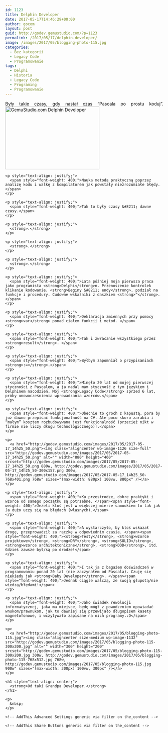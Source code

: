 ```yaml
---
id: 1123
title: Delphin Developer
date: 2017-05-17T14:46:29+00:00
author: gocom
layout: post
guid: http://godev.gemustudio.com/?p=1123
permalink: /2017/05/17/delphin-developer/
image: /images/2017/05/blogging-photo-115.jpg
categories:
  - Bez kategorii
  - Legacy Code
  - Programowanie
tags:
  - Delphi
  - Historia
  - Legacy Code
  - Programing
  - Programowanie
---
```

<div id="dslc-theme-content">
  <div id="dslc-theme-content-inner">
    <p style="text-align: justify;">
      <span style="font-weight: 400;">Były takie czasy, gdy nastał czas “Pascala po prostu koduj”.<a href="http://godev.gemustudio.com/images/2017/05/blogging-photo-9388.jpg"><img class="alignright wp-image-1129 size-medium" src="http://godev.gemustudio.com/images/2017/05/blogging-photo-9388-300x200.jpg" alt="GemuStudio.com Delphin Developer" width="300" height="200" srcset="http://godev.gemustudio.com/images/2017/05/blogging-photo-9388-300x200.jpg 300w, http://godev.gemustudio.com/images/2017/05/blogging-photo-9388-768x512.jpg 768w, http://godev.gemustudio.com/images/2017/05/blogging-photo-9388.jpg 900w" sizes="(max-width: 300px) 100vw, 300px" /></a> </span>
    </p>
    
    <p style="text-align: justify;">
      <span style="font-weight: 400;">Nauka metodą praktyczną poprzez analizę kodu i walkę z kompilatorem jak powstały niezrozumiałe błędy.</span>
    </p>
    
    <p style="text-align: justify;">
      <span style="font-weight: 400;">Tak to były czasy &#8211; dawne czasy.</span>
    </p>
    
    <p style="text-align: justify;">
      <strong>.</strong>
    </p>
    
    <p style="text-align: justify;">
      <strong>.</strong>
    </p>
    
    <p style="text-align: justify;">
      <strong>.</strong>
    </p>
    
    <p style="text-align: justify;">
      <span style="font-weight: 400;">Lata później moja pierwsza praca jako programista <strong>Delphi</strong>n. Przenoszenie kontrolek klikanie kodowanie. <strong>Beginy &#8211; endy</strong>, podział na funkcje i procedury. Cudowne wskaźniki z daszkiem <strong>^</strong>. </span>
    </p>
    
    <p style="text-align: justify;">
      <span style="font-weight: 400;">Deklaracja zmiennych przy pomocy <strong>var</strong> ponad ciałem funkcji i metod. </span>
    </p>
    
    <p style="text-align: justify;">
      <span style="font-weight: 400;">Tak i zwracanie wszystkiego przez <strong>result</strong>. </span>
    </p>
    
    <p style="text-align: justify;">
      <span style="font-weight: 400;">Byłbym zapomniał o przypisaniach <strong>:=</strong>.</span>
    </p>
    
    <p style="text-align: justify;">
      <span style="font-weight: 400;">Minęło 20 lat od mojej pierwszej styczności z Pascalem, a ja nadal mam styczność z tym językiem i Delphinem nacodzień. Mój <strong>Legacy Code</strong> sprzed 6 lat, próby unowocześnienia wprowadzania wzorców.</span>
    </p>
    
    <p style="text-align: justify;">
      <span style="font-weight: 400;">Obecnie to groch z kapustą, pora by już dawno przepisać funkcjonalność na C#. Ale poco skoro zarabia i “małym” kosztem rozbudowywana jest funkcjonalność (przecież nikt w firmie nie liczy długu technologicznego)!.</span>
    </p>
    
    <p>
      <a href="http://godev.gemustudio.com/images/2017/05/2017-05-17_14h25_50.png"><img class="aligncenter wp-image-1126 size-full" src="http://godev.gemustudio.com/images/2017/05/2017-05-17_14h25_50.png" alt="" width="880" height="460" srcset="http://godev.gemustudio.com/images/2017/05/2017-05-17_14h25_50.png 880w, http://godev.gemustudio.com/images/2017/05/2017-05-17_14h25_50-300x157.png 300w, http://godev.gemustudio.com/images/2017/05/2017-05-17_14h25_50-768x401.png 768w" sizes="(max-width: 880px) 100vw, 880px" /></a>
    </p>
    
    <p style="text-align: justify;">
      <span style="font-weight: 400;">Ku przestrodze, dobre praktyki i wzorce od samego początku są potrzebne. </span><span style="font-weight: 400;">Jeżeli ktoś jest w większej mierze samoukiem to tak jak Ja dużo uczy się na błędach (własnych).</span>
    </p>
    
    <p style="text-align: justify;">
      <span style="font-weight: 400;">A wystarczyło, by ktoś wskazał drogę, przeprowadził za rączkę w odpowiednim czasie. </span><span style="font-weight: 400;"><strong>Testy</strong>, <strong>wzorce projektowe</strong>, <strong>DRY</strong>, <strong>SOLID</strong>, <strong>wzorce architektoniczne</strong>, <strong>DDD</strong>, itd. Gdzieś zawsze był/są po drodze!</span>
    </p>
    
    <p style="text-align: justify;">
      <span style="font-weight: 400;">I tak ja z bagażem doświadczeń w programowaniu ponad 20 lat (nie zaczynałem od Pascala). Czuję się niekiedy jak <strong>Baby Developer</strong>. </span><span style="font-weight: 400;">Jednak ciągle walczą, ze swoją głupotą/nie wiedzą/błędami!</span>
    </p>
    
    <p style="text-align: justify;">
      <span style="font-weight: 400;">Jako świadek rewolucji informatycznej, jaka ma miejsce, będę mógł z powodzeniem opowiadać wnukom/prawnukom, jak to dawniej się przewijało długopisem kasety magnetofonowe, i wczytywało zapisane na nich programy.:D</span>
    </p>
    
    <p>
      <a href="http://godev.gemustudio.com/images/2017/05/blogging-photo-115.jpg"><img class="aligncenter size-medium wp-image-1132" src="http://godev.gemustudio.com/images/2017/05/blogging-photo-115-300x200.jpg" alt="" width="300" height="200" srcset="http://godev.gemustudio.com/images/2017/05/blogging-photo-115-300x200.jpg 300w, http://godev.gemustudio.com/images/2017/05/blogging-photo-115-768x512.jpg 768w, http://godev.gemustudio.com/images/2017/05/blogging-photo-115.jpg 900w" sizes="(max-width: 300px) 100vw, 300px" /></a>
    </p>
    
    <h1 style="text-align: center;">
      <strong>Od taki Grandpa Developer.</strong>
    </h1>
    
    <p>
      &nbsp;
    </p>
    
    <!-- AddThis Advanced Settings generic via filter on the_content -->
    
    <!-- AddThis Share Buttons generic via filter on the_content -->
  </div>
</div>